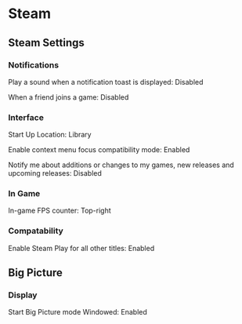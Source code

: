 # Steam

## Steam Settings

### Notifications

Play a sound when a notification toast is displayed: Disabled

When a friend joins a game: Disabled

### Interface

Start Up Location: Library

Enable context menu focus compatibility mode: Enabled

Notify me about additions or changes to my games, new releases and upcoming releases: Disabled

### In Game

In-game FPS counter: Top-right

### Compatability

Enable Steam Play for all other titles: Enabled

## Big Picture

### Display

Start Big Picture mode Windowed: Enabled

